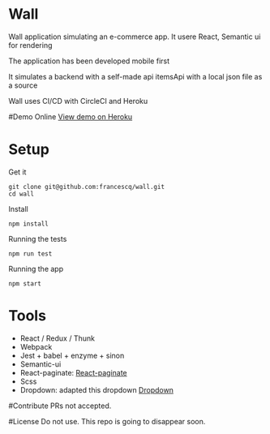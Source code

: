 # Wall

Wall application simulating an e-commerce app.
It usere React, Semantic ui for rendering

The application has been developed mobile first

It simulates a backend with a self-made api itemsApi with a local json file as a source

Wall uses CI/CD with CircleCI and Heroku

#Demo Online
[View demo on Heroku](https://wall2019.herokuapp.com/)

# Setup

Get it

```
git clone git@github.com:francescq/wall.git
cd wall
```

Install

```
npm install
```

Running the tests

```
npm run test
```

Running the app

```
npm start
```

# Tools

-   React / Redux / Thunk
-   Webpack
-   Jest + babel + enzyme + sinon
-   Semantic-ui
-   React-paginate: [React-paginate](https://github.com/AdeleD/react-paginate/)
-   Scss
-   Dropdown: adapted this dropdown [Dropdown](<[Dropdown](https://codepen.io/_danko/pen/NRLdVo)>)

#Contribute
PRs not accepted.

#License
Do not use. This repo is going to disappear soon.
